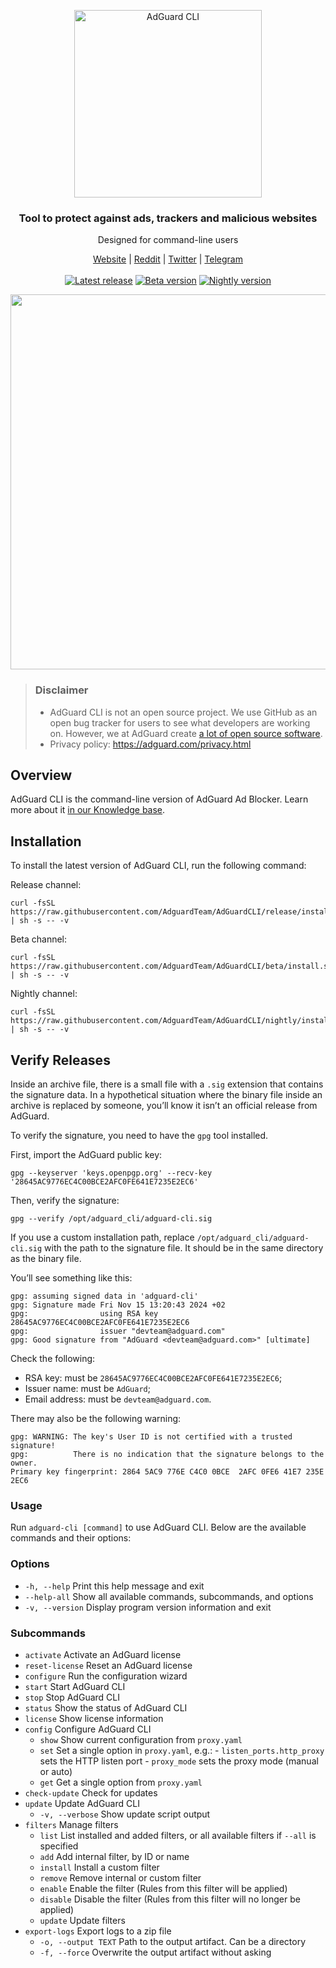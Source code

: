 <p align="center">
<picture>
<source media="(prefers-color-scheme: dark)" srcset="https://cdn.adguard.com/public/Adguard/Common/Logos/ag_logo_dark_cli.svg" width="300px" alt="AdGuard CLI" />
<img src="https://cdn.adguard.com/public/Adguard/Common/Logos/ag_logo_light_cli.svg?" width="300px" alt="AdGuard CLI" />
</picture>
</p>

<h3 align="center">Tool to protect against ads, trackers and malicious websites</h3>

<p align="center">
  Designed for command-line users 
</p>

<p align="center">
    <a href="https://adguard.com/">Website</a> |
    <a href="https://reddit.com/r/Adguard">Reddit</a> |
    <a href="https://twitter.com/AdGuard">Twitter</a> |
    <a href="https://t.me/adguard_en">Telegram</a>
    <br /><br />
    <a href="https://github.com/AdguardTeam/AdguardCLI/releases/"><img src="https://img.shields.io/github/tag/AdguardTeam/AdGuardCLI.svg?label=release&filter=*release" alt="Latest release" /></a>
    <a href="https://github.com/AdguardTeam/AdguardCLI/releases/"><img src="https://img.shields.io/github/tag-pre/AdguardTeam/AdGuardCLI.svg?label=beta&filter=*beta" alt="Beta version" /></a>
    <a href="https://github.com/AdguardTeam/AdguardCLI/releases/"><img src="https://img.shields.io/github/tag-pre/AdguardTeam/AdGuardCLI.svg?label=nightly&filter=*nightly" alt="Nightly version" /></a>

<p align="center">
<img src="https://cdn.adtidy.org/content/release_notes/ad_blocker/cli/v1.0/adguardcli-proxy_start.gif" width = "600"px>
</p>

> ### Disclaimer
>* AdGuard CLI is not an open source project. We use GitHub as an open bug tracker for users to see what developers are working on. However, we at AdGuard create [a lot of open source software](https://github.com/search?o=desc&q=topic%3Aopen-source+org%3AAdguardTeam+fork%3Atrue&s=stars&type=Repositories).
> * Privacy policy: https://adguard.com/privacy.html

## Overview

AdGuard CLI is the command-line version of AdGuard Ad Blocker. Learn more about it [in our Knowledge base](https://adguard.com/kb/adguard-for-linux/).

## Installation

To install the latest version of AdGuard CLI, run the following command:

Release channel:

```shell
curl -fsSL https://raw.githubusercontent.com/AdguardTeam/AdGuardCLI/release/install.sh | sh -s -- -v
```

Beta channel:

```shell
curl -fsSL https://raw.githubusercontent.com/AdguardTeam/AdGuardCLI/beta/install.sh | sh -s -- -v
```

Nightly channel:

```shell
curl -fsSL https://raw.githubusercontent.com/AdguardTeam/AdGuardCLI/nightly/install.sh | sh -s -- -v
```

## Verify Releases

Inside an archive file, there is a small file with a `.sig` extension that contains the signature data. In a hypothetical situation where the binary file inside an archive is replaced by someone, you’ll know it isn’t an official release from AdGuard.

To verify the signature, you need to have the `gpg` tool installed.

First, import the AdGuard public key:

```shell
gpg --keyserver 'keys.openpgp.org' --recv-key '28645AC9776EC4C00BCE2AFC0FE641E7235E2EC6'
```

Then, verify the signature:

```shell
gpg --verify /opt/adguard_cli/adguard-cli.sig 
```  

If you use a custom installation path, replace `/opt/adguard_cli/adguard-cli.sig` with the path to the signature file. It should be in the same directory as the binary file.

You’ll see something like this:

```
gpg: assuming signed data in 'adguard-cli'
gpg: Signature made Fri Nov 15 13:20:43 2024 +02
gpg:                using RSA key 28645AC9776EC4C00BCE2AFC0FE641E7235E2EC6
gpg:                issuer "devteam@adguard.com"
gpg: Good signature from "AdGuard <devteam@adguard.com>" [ultimate]
```

Check the following:
- RSA key: must be `28645AC9776EC4C00BCE2AFC0FE641E7235E2EC6`;
- Issuer name: must be `AdGuard`;
- Email address: must be `devteam@adguard.com`.

There may also be the following warning:

```
gpg: WARNING: The key's User ID is not certified with a trusted signature!
gpg:          There is no indication that the signature belongs to the owner.
Primary key fingerprint: 2864 5AC9 776E C4C0 0BCE  2AFC 0FE6 41E7 235E 2EC6
```

### Usage

Run `adguard-cli [command]` to use AdGuard CLI. Below are the available commands and their options:

### Options

- `-h, --help`                   Print this help message and exit
- `--help-all`                   Show all available commands, subcommands, and options
- `-v, --version`                Display program version information and exit

### Subcommands

- `activate`                     Activate an AdGuard license
- `reset-license`                Reset an AdGuard license
- `configure`                    Run the configuration wizard
- `start`                        Start AdGuard CLI
- `stop`                         Stop AdGuard CLI
- `status`                       Show the status of AdGuard CLI
- `license`                      Show license information
- `config`                       Configure AdGuard CLI
    - `show`                     Show current configuration from `proxy.yaml`
    - `set`                      Set a single option in `proxy.yaml`, e.g.:
                                    - `listen_ports.http_proxy` sets the HTTP listen port
                                    - `proxy_mode` sets the proxy mode (manual or auto)
    - `get`                      Get a single option from `proxy.yaml`
- `check-update`                 Check for updates
- `update`                       Update AdGuard CLI
    - `-v, --verbose`            Show update script output
- `filters`                      Manage filters
    - `list`                     List installed and added filters, or all available filters if `--all` is specified
    - `add`                      Add internal filter, by ID or name
    - `install`                  Install a custom filter
    - `remove`                   Remove internal or custom filter
    - `enable`                   Enable the filter (Rules from this filter will be applied)
    - `disable`                  Disable the filter (Rules from this filter will no longer be applied)
    - `update`                   Update filters
- `export-logs`                  Export logs to a zip file
    - `-o, --output TEXT`        Path to the output artifact. Can be a directory
    - `-f, --force`              Overwrite the output artifact without asking
